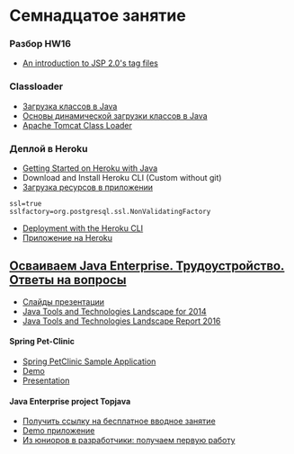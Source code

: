 # Семнадцатое занятие

### Разбор HW16
- <a href="http://www.techrepublic.com/article/an-introduction-to-jsp-20s-tag-files/">An introduction to JSP 2.0's tag files</a>

### Classloader
- <a href="https://habrahabr.ru/post/103830/">Загрузка классов в Java</a>
- <a href="https://blogs.oracle.com/vmrobot/entry/основы_динамической_загрузки_классов_в">Основы динамической загрузки классов в Java</a>
- <a href="https://tomcat.apache.org/tomcat-8.0-doc/class-loader-howto.html">Apache Tomcat Class Loader</a>

### Деплой в Heroku
- <a href="https://devcenter.heroku.com/articles/getting-started-with-java">Getting Started on Heroku with Java</a> 
- Download and Install Heroku CLI (Custom without git)
- <a href="http://skipy-ru.livejournal.com/5343.html">Загрузка ресурсов в приложении</a>
```
ssl=true
sslfactory=org.postgresql.ssl.NonValidatingFactory
```
- <a href="https://devcenter.heroku.com/articles/war-deployment#deployment-with-the-heroku-cli">Deployment with the Heroku CLI</a>
- <a href="https://resumesapp.herokuapp.com">Приложение на Heroku</a>

## <a href="https://drive.google.com/file/d/0B9Ye2auQ_NsFY1ZDNXRCd1NCTG8">Осваиваем Java Enterprise. Трудоустройство. Ответы на вопросы</a>
- <a href="https://goo.gl/XNVOj4">Слайды презентации</a>
- <a href="http://zeroturnaround.com/rebellabs/java-tools-and-technologies-landscape-for-2014/">Java Tools and Technologies Landscape for 2014</a>
- <a href="http://zeroturnaround.com/rebellabs/java-tools-and-technologies-landscape-2016/">Java Tools and Technologies Landscape Report 2016</a>

#### Spring Pet-Clinic
- <a href="https://github.com/spring-projects/spring-petclinic">Spring PetClinic Sample Application </a>
- <a href="http://petclinic.cloudapp.net/">Demo</a>
- <a href="https://speakerdeck.com/michaelisvy/spring-petclinic-sample-application">Presentation</a>

#### Java Enterprise project Topjava
- <a href="http://javawebinar.ru/topjava?getentrance&ch=urise">Получить ссылку на бесплатное вводное занятие</a>
- <a href="http://topjava.herokuapp.com/">Demo приложение</a>
- <a href="https://habrahabr.ru/post/308104/">Из юниоров в разработчики: получаем первую работу</a>
